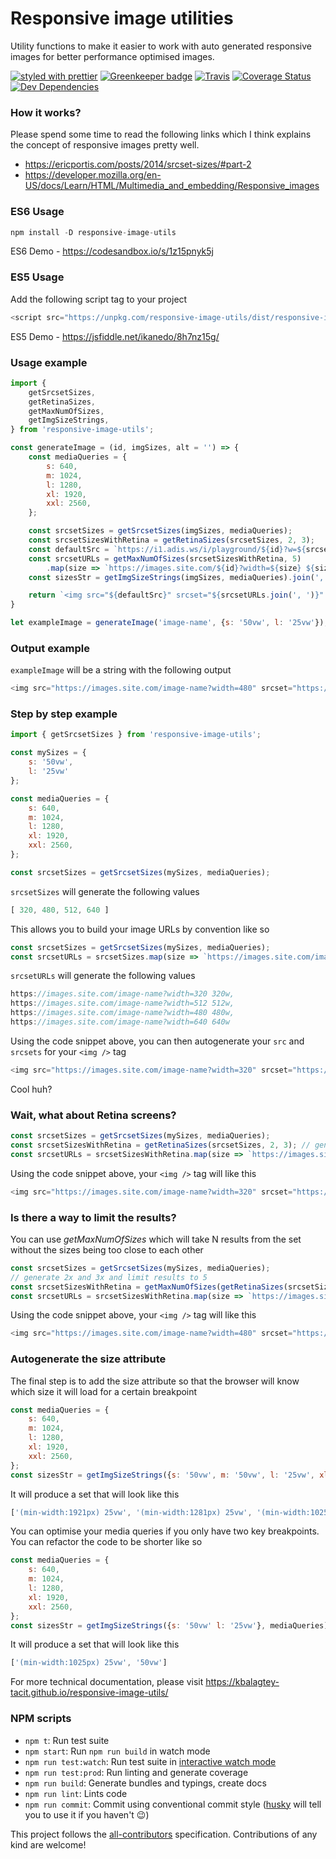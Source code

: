# Responsive image utilities

Utility functions to make it easier to work with auto generated responsive images for better performance optimised images.

[![styled with prettier](https://img.shields.io/badge/styled_with-prettier-ff69b4.svg)](https://github.com/prettier/prettier)
[![Greenkeeper badge](https://badges.greenkeeper.io/kbalagtey-tacit/responsive-image-utils.svg)](https://greenkeeper.io/)
[![Travis](https://img.shields.io/travis/kbalagtey-tacit/responsive-image-utils.svg)](https://travis-ci.org/kbalagtey-tacit/responsive-image-utils)
[![Coverage Status](https://coveralls.io/repos/github/kbalagtey-tacit/responsive-image-utils/badge.svg)](https://coveralls.io/github/kbalagtey-tacit/responsive-image-utils)
[![Dev Dependencies](https://david-dm.org/kbalagtey-tacit/responsive-image-utils/dev-status.svg)](https://david-dm.org/kbalagtey-tacit/responsive-image-utils?type=dev)


### How it works?
Please spend some time to read the following links which I think explains the concept of responsive images pretty well.

* https://ericportis.com/posts/2014/srcset-sizes/#part-2
* https://developer.mozilla.org/en-US/docs/Learn/HTML/Multimedia_and_embedding/Responsive_images

### ES6 Usage
```js
npm install -D responsive-image-utils
```

ES6 Demo - https://codesandbox.io/s/1z15pnyk5j

### ES5 Usage
Add the following script tag to your project

```js
<script src="https://unpkg.com/responsive-image-utils/dist/responsive-image-utils.umd.js"></script>
```

ES5 Demo - https://jsfiddle.net/ikanedo/8h7nz15g/

### Usage example
```js
import {
	getSrcsetSizes,
	getRetinaSizes,
	getMaxNumOfSizes,
	getImgSizeStrings,
} from 'responsive-image-utils';

const generateImage = (id, imgSizes, alt = '') => {
	const mediaQueries = {
		s: 640,
		m: 1024,
		l: 1280,
		xl: 1920,
		xxl: 2560,
	};

	const srcsetSizes = getSrcsetSizes(imgSizes, mediaQueries);
	const srcsetSizesWithRetina = getRetinaSizes(srcsetSizes, 2, 3);
	const defaultSrc = `https://i1.adis.ws/i/playground/${id}?w=${srcsetSizes[0]}`;
	const srcsetURLs = getMaxNumOfSizes(srcsetSizesWithRetina, 5)
		.map(size => `https://images.site.com/${id}?width=${size} ${size}w`);
	const sizesStr = getImgSizeStrings(imgSizes, mediaQueries).join(', ');

	return `<img src="${defaultSrc}" srcset="${srcsetURLs.join(', ')}" sizes="${sizesStr}" alt="${alt}" />`;
}

let exampleImage = generateImage('image-name', {s: '50vw', l: '25vw'});
```

### Output example
`exampleImage` will be a string with the following output

```js
<img src="https://images.site.com/image-name?width=480" srcset="https://images.site.com/image-name?width=480 480w, https://images.site.com/image-name?width=640 640w, https://images.site.com/image-name?width=1024 1024w, https://images.site.com/image-name?width=1440 1440w, https://images.site.com/image-name?width=1920 1920w" sizes="(min-width:1025px) 25vw, 50vw" alt="" />
```

### Step by step example
```js
import { getSrcsetSizes } from 'responsive-image-utils';

const mySizes = {
	s: '50vw',
	l: '25vw'
};

const mediaQueries = {
	s: 640,
	m: 1024,
	l: 1280,
	xl: 1920,
	xxl: 2560,
};

const srcsetSizes = getSrcsetSizes(mySizes, mediaQueries);
```


`srcsetSizes` will generate the following values
```js
[ 320, 480, 512, 640 ]
```

This allows you to build your image URLs by convention like so

```js
const srcsetSizes = getSrcsetSizes(mySizes, mediaQueries);
const srcsetURLs = srcsetSizes.map(size => `https://images.site.com/image-name?width=${size} ${size}w`).join(', ');
```


`srcsetURLs` will generate the following values

```js
https://images.site.com/image-name?width=320 320w,
https://images.site.com/image-name?width=512 512w,
https://images.site.com/image-name?width=480 480w,
https://images.site.com/image-name?width=640 640w
```

Using the code snippet above, you can then autogenerate your `src` and `srcsets` for your `<img />` tag
```js
<img src="https://images.site.com/image-name?width=320" srcset="https://images.site.com/image-name?width=320 320w, https://images.site.com/image-name?width=480 480w, https://images.site.com/image-name?width=512 512w, https://images.site.com/image-name?width=640 640w" alt="" />
```

Cool huh?

### Wait, what about Retina screens?
```js
const srcsetSizes = getSrcsetSizes(mySizes, mediaQueries);
const srcsetSizesWithRetina = getRetinaSizes(srcsetSizes, 2, 3); // generate 2x and 3x
const srcsetURLs = srcsetSizesWithRetina.map(size => `https://images.site.com/image-name?width=${size} ${size}w`).join(', ');
```

Using the code snippet above, your `<img />` tag will like this
```js
<img src="https://images.site.com/image-name?width=320" srcset="https://images.site.com/image-name?width=320 320w, https://images.site.com/image-name?width=480 480w, https://images.site.com/image-name?width=512 512w, https://images.site.com/image-name?width=640 640w, https://images.site.com/image-name?width=960 960w, https://images.site.com/image-name?width=1024 1024w, https://images.site.com/image-name?width=1280 1280w, https://images.site.com/image-name?width=1440 1440w, https://images.site.com/image-name?width=1536 1536w, https://images.site.com/image-name?width=1920 1920w" alt="" />
```

### Is there a way to limit the results?

You can use *getMaxNumOfSizes* which will take N results from the set without the sizes being too close to each other
```js
const srcsetSizes = getSrcsetSizes(mySizes, mediaQueries);
// generate 2x and 3x and limit results to 5
const srcsetSizesWithRetina = getMaxNumOfSizes(getRetinaSizes(srcsetSizes, 2, 3), 5);
const srcsetURLs = srcsetSizesWithRetina.map(size => `https://images.site.com/image-name?width=${size} ${size}w`).join(', ');
```

Using the code snippet above, your `<img />` tag will like this
```js
<img src="https://images.site.com/image-name?width=480" srcset="https://images.site.com/image-name?width=480 480w, https://images.site.com/image-name?width=640 640w, https://images.site.com/image-name?width=1024 1024w, https://images.site.com/image-name?width=1440 1440w, https://images.site.com/image-name?width=1920 1920w" alt="" />
```

### Autogenerate the size attribute

The final step is to add the size attribute so that the browser will know which size it will load for a certain breakpoint

```js
const mediaQueries = {
	s: 640,
	m: 1024,
	l: 1280,
	xl: 1920,
	xxl: 2560,
};
const sizesStr = getImgSizeStrings({s: '50vw', m: '50vw', l: '25vw', xl: '25vw', xxl: '25vw'}, mediaQueries);
```

It will produce a set that will look like this
```js
['(min-width:1921px) 25vw', '(min-width:1281px) 25vw', '(min-width:1025px) 25vw', '(min-width:641px) 50vw', '50vw']
```

You can optimise your media queries if you only have two key breakpoints. You can refactor the code to be shorter like so
```js
const mediaQueries = {
	s: 640,
	m: 1024,
	l: 1280,
	xl: 1920,
	xxl: 2560,
};
const sizesStr = getImgSizeStrings({s: '50vw' l: '25vw'}, mediaQueries);
```

It will produce a set that will look like this
```js
['(min-width:1025px) 25vw', '50vw']
```

For more technical documentation, please visit https://kbalagtey-tacit.github.io/responsive-image-utils/


### NPM scripts

 - `npm t`: Run test suite
 - `npm start`: Run `npm run build` in watch mode
 - `npm run test:watch`: Run test suite in [interactive watch mode](http://facebook.github.io/jest/docs/cli.html#watch)
 - `npm run test:prod`: Run linting and generate coverage
 - `npm run build`: Generate bundles and typings, create docs
 - `npm run lint`: Lints code
 - `npm run commit`: Commit using conventional commit style ([husky](https://github.com/typicode/husky) will tell you to use it if you haven't :wink:)

This project follows the [all-contributors](https://github.com/kentcdodds/all-contributors) specification. Contributions of any kind are welcome!
